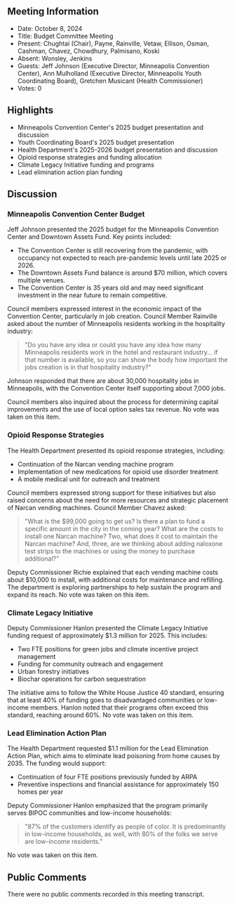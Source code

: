 ## Meeting Information

- Date: October 8, 2024
- Title: Budget Committee Meeting
- Present: Chughtai (Chair), Payne, Rainville, Vetaw, Ellison, Osman, Cashman, Chavez, Chowdhury, Palmisano, Koski
- Absent: Wonsley, Jenkins
- Guests: Jeff Johnson (Executive Director, Minneapolis Convention Center), Ann Mulholland (Executive Director, Minneapolis Youth Coordinating Board), Gretchen Musicant (Health Commissioner)
- Votes: 0

## Highlights

- Minneapolis Convention Center's 2025 budget presentation and discussion
- Youth Coordinating Board's 2025 budget presentation
- Health Department's 2025-2026 budget presentation and discussion
- Opioid response strategies and funding allocation
- Climate Legacy Initiative funding and programs
- Lead elimination action plan funding

## Discussion

### Minneapolis Convention Center Budget

Jeff Johnson presented the 2025 budget for the Minneapolis Convention Center and Downtown Assets Fund. Key points included:

- The Convention Center is still recovering from the pandemic, with occupancy not expected to reach pre-pandemic levels until late 2025 or 2026.
- The Downtown Assets Fund balance is around $70 million, which covers multiple venues.
- The Convention Center is 35 years old and may need significant investment in the near future to remain competitive.

Council members expressed interest in the economic impact of the Convention Center, particularly in job creation. Council Member Rainville asked about the number of Minneapolis residents working in the hospitality industry:

> "Do you have any idea or could you have any idea how many Minneapolis residents work in the hotel and restaurant industry... if that number is available, so you can show the body how important the jobs creation is in that hospitality industry?"

Johnson responded that there are about 30,000 hospitality jobs in Minneapolis, with the Convention Center itself supporting about 7,000 jobs.

Council members also inquired about the process for determining capital improvements and the use of local option sales tax revenue. No vote was taken on this item.

### Opioid Response Strategies

The Health Department presented its opioid response strategies, including:

- Continuation of the Narcan vending machine program
- Implementation of new medications for opioid use disorder treatment
- A mobile medical unit for outreach and treatment

Council members expressed strong support for these initiatives but also raised concerns about the need for more resources and strategic placement of Narcan vending machines. Council Member Chavez asked:

> "What is the $99,000 going to get us? Is there a plan to fund a specific amount in the city in the coming year? What are the costs to install one Narcan machine? Two, what does it cost to maintain the Narcan machine? And, three, are we thinking about adding naloxone test strips to the machines or using the money to purchase additional?"

Deputy Commissioner Richie explained that each vending machine costs about $10,000 to install, with additional costs for maintenance and refilling. The department is exploring partnerships to help sustain the program and expand its reach. No vote was taken on this item.

### Climate Legacy Initiative

Deputy Commissioner Hanlon presented the Climate Legacy Initiative funding request of approximately $1.3 million for 2025. This includes:

- Two FTE positions for green jobs and climate incentive project management
- Funding for community outreach and engagement
- Urban forestry initiatives
- Biochar operations for carbon sequestration

The initiative aims to follow the White House Justice 40 standard, ensuring that at least 40% of funding goes to disadvantaged communities or low-income members. Hanlon noted that their programs often exceed this standard, reaching around 60%. No vote was taken on this item.

### Lead Elimination Action Plan

The Health Department requested $1.1 million for the Lead Elimination Action Plan, which aims to eliminate lead poisoning from home causes by 2035. The funding would support:

- Continuation of four FTE positions previously funded by ARPA
- Preventive inspections and financial assistance for approximately 150 homes per year

Deputy Commissioner Hanlon emphasized that the program primarily serves BIPOC communities and low-income households:

> "87% of the customers identify as people of color. It is predominantly in low-income households, as well, with 80% of the folks we serve are low-income residents."

No vote was taken on this item.

## Public Comments

There were no public comments recorded in this meeting transcript.
